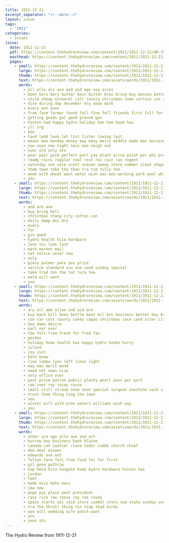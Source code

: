 ```yaml
---
title: 1911-12-21
excerpt_separator: "<!--more-->"
layout: issue
tags:
  - "1911"
categories:
  - issues
issue:
  date: 1911-12-21
  pdf: https://content.thehydroreview.com/content/1911/1911-12-21/HR-1911-12-21.pdf
  masthead: https://content.thehydroreview.com/content/1911/1911-12-21/masthead/HR-1911-12-21.jpg
  pages:
    - small: https://content.thehydroreview.com/content/1911/1911-12-21/small/HR-1911-12-21-01.jpg
      large: https://content.thehydroreview.com/content/1911/1911-12-21/large/HR-1911-12-21-01.jpg
      thumb: https://content.thehydroreview.com/content/1911/1911-12-21/thumbnails/HR-1911-12-21-01.jpg
      text: https://content.thehydroreview.com/assets/words/1911/1911-12-21/HR-1911-12-21-01.txt
      words:
        - all alle als are and aid ago asa acres
        - been bors bery butter best bitter bros bring buy benson better
        - child cheap cockerel call county christmas come certain cox caddo cash courage
        - dise during day december dry down dark
        - every ent even
        - from farm farmer found fall fine fell friends first full for
        - getting goods gal good ground gan
        - hinton had happy hydro holiday hen hom head has
        - ill ing
        - kee
        - land ladd look let list lister lowing last
        - means man monday money may many merry middle made men morning market
        - now noon new night ness nee neigh not
        - over old only oto
        - pear pair pick perfect part pay plant price pilet per phi pretty pele
        - ready rains regular real rest roc rain ran regent
        - saturday son sale scott season sweep store summer sleet shape sea sow snow
        - them town take the than tra tim tully ten
        - week with wheat want water wish was won working work wool white word will
        - you
    - small: https://content.thehydroreview.com/content/1911/1911-12-21/small/HR-1911-12-21-02.jpg
      large: https://content.thehydroreview.com/content/1911/1911-12-21/large/HR-1911-12-21-02.jpg
      thumb: https://content.thehydroreview.com/content/1911/1911-12-21/thumbnails/HR-1911-12-21-02.jpg
      text: https://content.thehydroreview.com/assets/words/1911/1911-12-21/HR-1911-12-21-02.txt
      words:
        - and are ane
        - buy bring boll
        - christmas chang city cotton can
        - daily damp doi dry
        - every
        - for
        - gin good
        - hydro health hile hardware
        - leve los look last
        - mark market mail
        - not notice never new
        - only
        - piece palmer pare pos price
        - service standard sun soe sand sunday special
        - take trad ton the tat tura tee
        - weld will want
        - you
    - small: https://content.thehydroreview.com/content/1911/1911-12-21/small/HR-1911-12-21-03.jpg
      large: https://content.thehydroreview.com/content/1911/1911-12-21/large/HR-1911-12-21-03.jpg
      thumb: https://content.thehydroreview.com/content/1911/1911-12-21/thumbnails/HR-1911-12-21-03.jpg
      text: https://content.thehydroreview.com/assets/words/1911/1911-12-21/HR-1911-12-21-03.txt
      words:
        - ary all ade allen and aid are
        - buy back bill been bottle best bil but business better boy bradley beer ben
        - con can cost county candy cappo christmas cece cand crier city
        - day dawn desire
        - earl ear ever
        - few felt from fresh for fred fan
        - gordon
        - holiday home health has happy hydro henke hurry
        - island
        - joy just
        - kern know
        - line lumba lyon left lines light
        - may mas merit mond
        - need not news nice
        - only office over
        - past price patron public plenty pearl pass per part
        - rae rees roy roses route
        - small still straub snow seon special surgeon sunshine sack sincere swell scott season supply sale strain such
        - trust them thing ting the town
        - ven
        - winter will with wren waters williams wish way
        - you
    - small: https://content.thehydroreview.com/content/1911/1911-12-21/small/HR-1911-12-21-04.jpg
      large: https://content.thehydroreview.com/content/1911/1911-12-21/large/HR-1911-12-21-04.jpg
      thumb: https://content.thehydroreview.com/content/1911/1911-12-21/thumbnails/HR-1911-12-21-04.jpg
      text: https://content.thehydroreview.com/assets/words/1911/1911-12-21/HR-1911-12-21-04.txt
      words:
        - ather are ago allo axe and art
        - borrow buy business bank blaine
        - canada can cashier close cedar caddo church chief
        - dee deal dinner
        - edwards eve ent
        - felton farm fort from fund for far first
        - gil gone guthrie
        - hop held hita hungate home hydro hardware hinton has
        - jordan
        - leet
        - made miss mate mass
        - new now
        - pope pai plain pent president
        - rate rick roe reese roy rae ready
        - spain starts sal said store siebel story see state sunday soon
        - tra the thrall thing tin ting thad turke
        - was will wedding wife watch want
        - you
        - zenn zhi
---
```


The Hydro Review from 1911-12-21

<!--more-->

